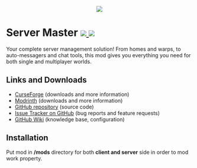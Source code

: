 <div align="center">
  <img src="https://media.forgecdn.net/attachments/description/1224178/description_2798a01f-436e-4433-9569-27cef21bb224.png">
</div>

# Server Master [![](http://cf.way2muchnoise.eu/1224178.svg) ![](http://cf.way2muchnoise.eu/versions/1224178.svg)](https://curseforge.com/minecraft/mc-mods/server-master)

Your complete server management solution! From homes and warps, to auto-messagers and chat tools, this mod gives you everything you need for both single and multiplayer worlds.

## Links and Downloads
- [CurseForge](https://www.curseforge.com/minecraft/mc-mods/server-master) (downloads and more information)
- [Modrinth](https://modrinth.com/mod/server-master) (downloads and more information)
- [GitHub repository](https://github.com/Maciej916/ServerMaster) (source code)
- [Issue Tracker on GitHub](https://github.com/Maciej916/ServerMaster/issues) (bug reports and feature requests)
- [GitHub Wiki](https://github.com/Maciej916/ServerMaster/wiki) (knowledge base, configuration)
  
## Installation
Put mod in **/mods** directory for both **client and server** side in order to mod work property.
